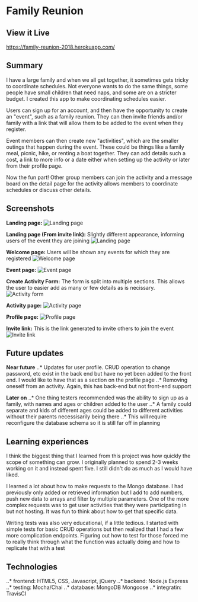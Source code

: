 # Family Reunion

## View it Live
https://family-reunion-2018.herokuapp.com/

## Summary
I have a large family and when we all get together, it sometimes gets tricky to coordinate schedules. Not everyone wants to do the same things, some people have small children that need naps, and some are on a stricter budget. I created this app to make coordinating schedules easier.

Users can sign up for an account, and then have the opportunity to create an "event", such as a family reunion. They can then invite friends and/or family with a link that will allow them to be added to the event when they register. 

Event members can then create new "activities", which are the smaller outings that happen during the event. These could be things like a family meal, picnic, hike, or renting a boat together. They can add details such a cost, a link to more info or a date either when setting up the activity or later from their profile page. 

Now the fun part! Other group members can join the activity and a message board on the detail page for the activity allows members to coordinate schedules or discuss other details.

## Screenshots

**Landing page:**
![Landing page](/public/images/screenshots/landing-page.PNG)

**Landing page (From invite link):**
Slightly different appearance, informing users of the event they are joining
![Landing page](public/images/screenshots/invite-landing-page.PNG)

**Welcome page:**
Users will be shown any events for which they are registered
![Welcome page](public/images/screenshots/welcome-page.PNG)

**Event page:**
![Event page](public/images/screenshots/event-page.PNG)

**Create Activity Form:**
The form is split into multiple sections. This allows the user to easier add as many or few details as is necissary.
![Activity form](public/images/screenshots/new-activity.PNG)

**Activity page:**
![Activity page](public/images/screenshots/activity-page.PNG)

**Profile page:**
![Profile page](public/images/screenshots/profile-page.PNG)

**Invite link:**
This is the link generated to invite others to join the event
![Invite link](public/images/screenshots/invite-link.PNG)

## Future updates
**Near future**
..* Updates for user profile. CRUD operation to change password, etc exist in the back end but have no yet been added to the front end. I would like to have that as a section on the profile page
..* Removing oneself from an activity. Again, this has back-end but not front-end support

**Later on**
..* One thing testers recommended was the ability to sign up as a family, with names and ages or children added to the user
..* A family could separate and kids of different ages could be added to different activities without their parents necessisarily being there
..* This will require reconfigure the database schema so it is still far off in planning

## Learning experiences
I think the biggest thing that I learned from this project was how quickly the scope of something can grow. I originally planned to spend 2-3 weeks working on it and instead spent five. I still didn't do as much as I would have liked.

I learned a lot about how to make requests to the Mongo database. I had previously only added or retrieved information but I add to add numbers, push new data to arrays and filter by multiple parameters. One of the more complex requests was to get user activities that they were participating in but not hosting. It was fun to think about how to get that specific data.

Writing tests was also very educational, if a little tedious. I started with simple tests for basic CRUD operations but then realized that I had a few more complication endpoints. Figuring out how to test for those forced me to really think through what the function was actually doing and how to replicate that with a test

## Technologies
..* frontend: HTML5, CSS, Javascript, jQuery
..* backend: Node.js Express
..* testing: Mocha/Chai
..* database: MongoDB Mongoose
..* integratin: TravisCI